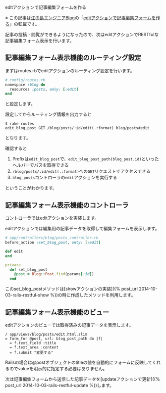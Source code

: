 editアクションで記事編集フォームを作る

※ この記事は[江の島エンジニアBlog](http://blog.enogineer.com/)の「[editアクションで記事編集フォームを作る](http://blog.enogineer.com/2014/10/04/rails-restful-edit/)」の転載です。

記事の投稿・閲覧ができるようになったので、次はeditアクションでRESTfulな記事編集フォーム表示を行います。

## 記事編集フォーム表示機能のルーティング設定

まずはroutes.rbでeditアクションのルーティング設定を行います。

```ruby
# config/routes.rb
namespace :blog do
  resources :posts, only: [:edit]
end
```

と設定します。

設定してからルーティング情報を出力すると

    $ rake routes
    edit_blog_post GET /blog/posts/:id/edit(.:format) blog/posts#edit

となります。

確認すると

1. Prefixは`edit_blog_post`で、`edit_blog_post_path(blog_post.id)`といったヘルパーでパスを取得できる
2. `/blog/posts/:id/edit(.:format)`への`GET`リクエストでアクセスできる
3. `blog_posts`コントローラの`edit`アクションを実行する

ということがわかります。

## 記事編集フォーム表示機能のコントローラ

コントローラではeditアクションを実装します。

editアクションでは編集用の記事データを取得して編集フォームを表示します。

```ruby
# app/controllers/blog/posts_controller.rb
before_action :set_blog_post, only: [:edit]

def edit
end

private
  def set_blog_post
    @post = Blog::Post.find(params[:id])
  end
```

このset_blog_postメソッドは[showアクションの実装]({% post_url 2014-10-03-rails-restful-show %})の時に作成したメソッドを利用します。

## 記事編集フォーム表示機能のビュー

editアクションのビューでは取得済みの記事データを表示します。

```slim
/ app/views/blog/posts/edit.html.slim
= form_for @post, url: blog_post_path do |f|
  = f.text_field :title
  = f.text_area :content
  = f.submit "変更する"
```

Railsの場合は@postオブジェクトのtitleの値を自動的にフォームに反映してくれるのでvalueを明示的に指定する必要はありません。

次は記事編集フォームから送信した記事データを[updateアクションで更新]({% post_url 2014-10-03-rails-restful-update %})します。
